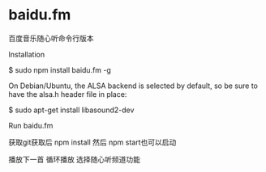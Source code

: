 baidu.fm
========

百度音乐随心听命令行版本

Installation

$ sudo npm install baidu.fm -g


On Debian/Ubuntu, the ALSA backend is selected by default, so be sure to have the alsa.h header file in place:

$ sudo apt-get install libasound2-dev


Run
baidu.fm

获取git获取后
npm install
然后
npm start也可以启动

播放下一首
循环播放
选择随心听频道功能
